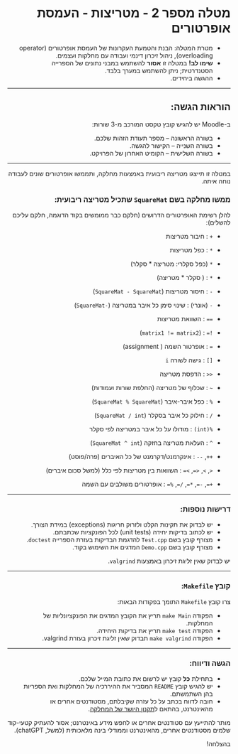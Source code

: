 <div dir="rtl">

# מטלה מספר 2 - מטריצות - העמסת אופרטורים

* מטרת המטלה: הבנת והטמעת העקרונות של העמסת אופרטורים (operator overloading), ניהול זיכרון דינמי ועבודה עם מחלקות ועצמים.
* **שימו לב!** במטלה זו **אסור** להשתמש במבני נתונים של הספרייה הסטנדרטית; ניתן להשתמש במערך בלבד.
* ההגשה ביחידים.

---

## הוראות הגשה:

ב-Moodle יש להגיש קובץ טקסט המורכב מ-3 שורות:
- בשורה הראשונה – מספר תעודת הזהות שלכם.
- בשורה השנייה – הקישור להגשה.
- בשורה השלישית – הקומיט האחרון של הפרויקט.

---

במטלה זו תייצגו מטריצה ריבועית באמצעות מחלקה, ותממשו אופרטורים שונים לעבודה נוחה איתה.

### ממשו מחלקה בשם `SquareMat` שתכיל מטריצה ריבועית:

להלן רשימת האופרטורים הדרושים (חלקם כבר ממומשים בקוד הדוגמה, חלקם עליכם להשלים):

- `+`  :  חיבור מטריצות  
- `*`  :  כפל מטריצות  
- `*` (כפל סקלרי: מטריצה * סקלר)  
- `*` : ( סקלר * מטריצה)  


- `-` :  חיסור מטריצות (`SquareMat - SquareMat`)  
- `-` (אונרי) : שינוי סימן כל איבר במטריצה (`-SquareMat`)  

- `==`  :  השוואת מטריצות  
- `!=` : (`matrix1 != matrix2`)  

- `=`  :  אופרטור השמה ( assignment)  

- `[]`  :  גישה לשורה `i`  
- `<<`  :  הדפסת מטריצה  

- `~` : שכלוף של מטריצה (החלפת שורות ועמודות)  
- `%` : כפל איבר-איבר (`SquareMat % SquareMat`)  
- `/` : חילוק כל איבר בסקלר (`SquareMat / int`)  
- `%(int)` : מודולו על כל איבר במטריצה לפי סקלר  
- `^` : העלאת מטריצה בחזקה (`SquareMat ^ int`)  
- `++`, `--` : אינקרמנט/דקרמנט של כל האיברים (פרה/פוסט)  

- `<`, `>`, `<=`, `>=` : השוואות בין מטריצות לפי כלל (למשל סכום איברים)  
- `+=`, `-=`, `*=`, `/=`, `%=` : אופרטורים משולבים עם השמה  

---

### דרישות נוספות:
- יש לבדוק את תקינות הקלט ולזרוק חריגות (exceptions) במידת הצורך.
- יש לכתוב בדיקות יחידה (unit tests) לכל הפונקציות שכתבתם.
- מצורף קובץ בשם `Test.cpp` להדגמת הבדיקות בעזרת הספרייה `doctest`.
- מצורף קובץ בשם `Demo.cpp` המדגים את השימוש בקוד.

יש לבדוק שאין זליגת זיכרון באמצעות `valgrind`.

---

### קובץ `Makefile`:
צרו קובץ `Makefile` התומך בפקודות הבאות:
- הפקודה `make Main` תריץ את הקובץ המדגים את הפונקציונליות של המחלקות.
- הפקודה `make test` תריץ את בדיקות היחידה.
- הפקודה `make valgrind` תבדוק שאין זליגת זיכרון בעזרת valgrind.

---

### הגשה ודיווח:
- בתחילת **כל** קובץ יש לרשום את כתובת המייל שלכם.
- יש להגיש קובץ `README` המסביר את ההיררכיה של המחלקות ואת הספריות בהן השתמשתם.
- חובה לדווח בכתב על כל עזרה שקיבלתם, מסטודנטים אחרים או מהאינטרנט, בהתאם ל[תקנון היושר של המחלקה](https://www.ariel.ac.il/wp/cs/wp-content/uploads/sites/88/2020/08/Guidelines-for-Academic-Integrity.pdf).

מותר להתייעץ עם סטודנטים אחרים או לחפש מידע באינטרנט; אסור להעתיק קטעי-קוד שלמים מסטודנטים אחרים, מהאינטרנט וממודלי בינה מלאכותית (למשל, chatGPT).

בהצלחה!

</div>
